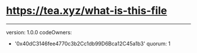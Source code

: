 # https://tea.xyz/what-is-this-file
---
version: 1.0.0
codeOwners:
  - '0x40dC3146fee4770c3b2Cc1db99D6Bca12C45a1b3'
quorum: 1
